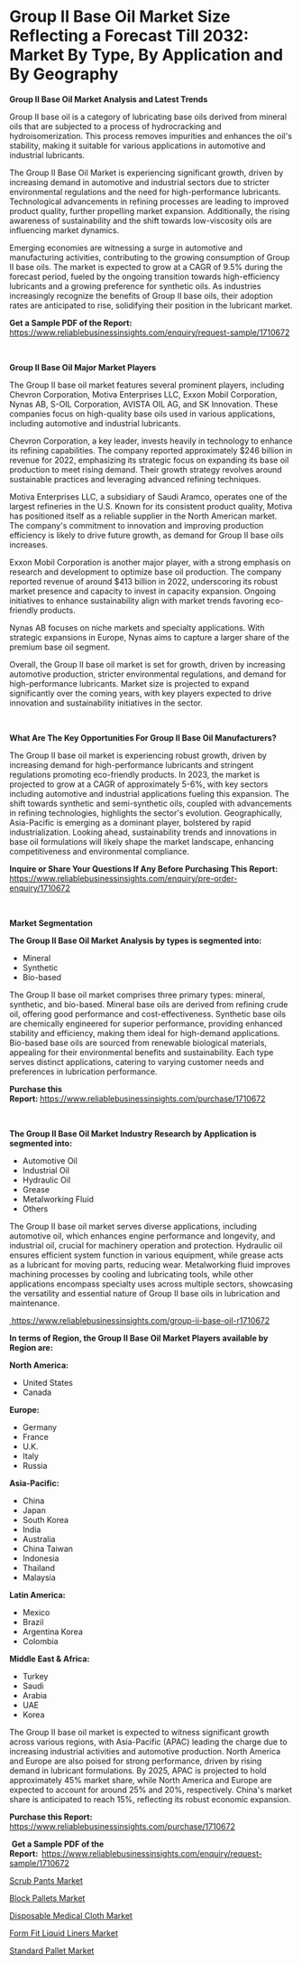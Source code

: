 <p><h1>Group II Base Oil Market Size Reflecting a Forecast Till 2032: Market By Type, By Application and By Geography</h1></p><p><strong>Group II Base Oil Market Analysis and Latest Trends</strong></p>
<p><p>Group II base oil is a category of lubricating base oils derived from mineral oils that are subjected to a process of hydrocracking and hydroisomerization. This process removes impurities and enhances the oil's stability, making it suitable for various applications in automotive and industrial lubricants.</p><p>The Group II Base Oil Market is experiencing significant growth, driven by increasing demand in automotive and industrial sectors due to stricter environmental regulations and the need for high-performance lubricants. Technological advancements in refining processes are leading to improved product quality, further propelling market expansion. Additionally, the rising awareness of sustainability and the shift towards low-viscosity oils are influencing market dynamics.</p><p>Emerging economies are witnessing a surge in automotive and manufacturing activities, contributing to the growing consumption of Group II base oils. The market is expected to grow at a CAGR of 9.5% during the forecast period, fueled by the ongoing transition towards high-efficiency lubricants and a growing preference for synthetic oils. As industries increasingly recognize the benefits of Group II base oils, their adoption rates are anticipated to rise, solidifying their position in the lubricant market.</p></p>
<p><strong>Get a Sample PDF of the Report:&nbsp;</strong> <a href="https://www.reliablebusinessinsights.com/enquiry/request-sample/1710672?utm_campaign=116&utm_medium=2&utm_source=Github&utm_content=ia&utm_term=10012025&utm_id=group-ii-base-oil">https://www.reliablebusinessinsights.com/enquiry/request-sample/1710672</a></p>
<p>&nbsp;</p>
<p><strong>Group II Base Oil Major Market Players</strong></p>
<p><p>The Group II base oil market features several prominent players, including Chevron Corporation, Motiva Enterprises LLC, Exxon Mobil Corporation, Nynas AB, S-OIL Corporation, AVISTA OIL AG, and SK Innovation. These companies focus on high-quality base oils used in various applications, including automotive and industrial lubricants.</p><p>Chevron Corporation, a key leader, invests heavily in technology to enhance its refining capabilities. The company reported approximately $246 billion in revenue for 2022, emphasizing its strategic focus on expanding its base oil production to meet rising demand. Their growth strategy revolves around sustainable practices and leveraging advanced refining techniques.</p><p>Motiva Enterprises LLC, a subsidiary of Saudi Aramco, operates one of the largest refineries in the U.S. Known for its consistent product quality, Motiva has positioned itself as a reliable supplier in the North American market. The company's commitment to innovation and improving production efficiency is likely to drive future growth, as demand for Group II base oils increases.</p><p>Exxon Mobil Corporation is another major player, with a strong emphasis on research and development to optimize base oil production. The company reported revenue of around $413 billion in 2022, underscoring its robust market presence and capacity to invest in capacity expansion. Ongoing initiatives to enhance sustainability align with market trends favoring eco-friendly products.</p><p>Nynas AB focuses on niche markets and specialty applications. With strategic expansions in Europe, Nynas aims to capture a larger share of the premium base oil segment.</p><p>Overall, the Group II base oil market is set for growth, driven by increasing automotive production, stricter environmental regulations, and demand for high-performance lubricants. Market size is projected to expand significantly over the coming years, with key players expected to drive innovation and sustainability initiatives in the sector.</p></p>
<p>&nbsp;</p>
<p><strong>What Are The Key Opportunities For Group II Base Oil Manufacturers?</strong></p>
<p><p>The Group II base oil market is experiencing robust growth, driven by increasing demand for high-performance lubricants and stringent regulations promoting eco-friendly products. In 2023, the market is projected to grow at a CAGR of approximately 5-6%, with key sectors including automotive and industrial applications fueling this expansion. The shift towards synthetic and semi-synthetic oils, coupled with advancements in refining technologies, highlights the sector's evolution. Geographically, Asia-Pacific is emerging as a dominant player, bolstered by rapid industrialization. Looking ahead, sustainability trends and innovations in base oil formulations will likely shape the market landscape, enhancing competitiveness and environmental compliance.</p></p>
<p><strong>Inquire or Share Your Questions If Any Before Purchasing This Report:</strong> <a href="https://www.reliablebusinessinsights.com/enquiry/pre-order-enquiry/1710672?utm_campaign=116&utm_medium=2&utm_source=Github&utm_content=ia&utm_term=10012025&utm_id=group-ii-base-oil">https://www.reliablebusinessinsights.com/enquiry/pre-order-enquiry/1710672</a></p>
<p>&nbsp;</p>
<p><strong>Market Segmentation</strong></p>
<p><strong>The Group II Base Oil Market Analysis by types is segmented into:</strong></p>
<p><ul><li>Mineral</li><li>Synthetic</li><li>Bio-based</li></ul></p>
<p><p>The Group II base oil market comprises three primary types: mineral, synthetic, and bio-based. Mineral base oils are derived from refining crude oil, offering good performance and cost-effectiveness. Synthetic base oils are chemically engineered for superior performance, providing enhanced stability and efficiency, making them ideal for high-demand applications. Bio-based base oils are sourced from renewable biological materials, appealing for their environmental benefits and sustainability. Each type serves distinct applications, catering to varying customer needs and preferences in lubrication performance.</p></p>
<p><strong>Purchase this Report:&nbsp;</strong><a href="https://www.reliablebusinessinsights.com/purchase/1710672?utm_campaign=116&utm_medium=2&utm_source=Github&utm_content=ia&utm_term=10012025&utm_id=group-ii-base-oil">https://www.reliablebusinessinsights.com/purchase/1710672</a></p>
<p>&nbsp;</p>
<p><strong>The Group II Base Oil Market Industry Research by Application is segmented into:</strong></p>
<p><ul><li>Automotive Oil</li><li>Industrial Oil</li><li>Hydraulic Oil</li><li>Grease</li><li>Metalworking Fluid</li><li>Others</li></ul></p>
<p><p>The Group II base oil market serves diverse applications, including automotive oil, which enhances engine performance and longevity, and industrial oil, crucial for machinery operation and protection. Hydraulic oil ensures efficient system function in various equipment, while grease acts as a lubricant for moving parts, reducing wear. Metalworking fluid improves machining processes by cooling and lubricating tools, while other applications encompass specialty uses across multiple sectors, showcasing the versatility and essential nature of Group II base oils in lubrication and maintenance.</p></p>
<p><a href="https://www.reliablebusinessinsights.com/group-ii-base-oil-r1710672?utm_campaign=116&utm_medium=2&utm_source=Github&utm_content=ia&utm_term=10012025&utm_id=group-ii-base-oil">&nbsp;https://www.reliablebusinessinsights.com/group-ii-base-oil-r1710672</a></p>
<p><strong>In terms of Region, the Group II Base Oil Market Players available by Region are:</strong></p>
<p>
    <p> <strong> North America: </strong>
        <ul>
            <li>United States</li>
            <li>Canada</li>
        </ul>
        </p> 
    <p> <strong> Europe: </strong>
        <ul>
            <li>Germany</li>
            <li>France</li>
            <li>U.K.</li>
            <li>Italy</li>
            <li>Russia</li>
        </ul>
        </p> 
    <p> <strong> Asia-Pacific: </strong>
        <ul>
            <li>China</li>
            <li>Japan</li>
            <li>South Korea</li>
            <li>India</li>
            <li>Australia</li>
            <li>China Taiwan</li>
            <li>Indonesia</li>
            <li>Thailand</li>
            <li>Malaysia</li>
        </ul>
        </p> 
    <p> <strong> Latin America: </strong>
        <ul>
            <li>Mexico</li>
            <li>Brazil</li>
            <li>Argentina Korea</li>
            <li>Colombia</li>
        </ul>
        </p> 
    <p> <strong> Middle East & Africa: </strong>
        <ul>
            <li>Turkey</li>
            <li>Saudi</li>
            <li>Arabia</li>
            <li>UAE</li>
            <li>Korea</li>
        </ul>
    </p>
    </p>
<p><p>The Group II base oil market is expected to witness significant growth across various regions, with Asia-Pacific (APAC) leading the charge due to increasing industrial activities and automotive production. North America and Europe are also poised for strong performance, driven by rising demand in lubricant formulations. By 2025, APAC is projected to hold approximately 45% market share, while North America and Europe are expected to account for around 25% and 20%, respectively. China's market share is anticipated to reach 15%, reflecting its robust economic expansion.</p></p>
<p><strong>Purchase this Report: </strong><a href="https://www.reliablebusinessinsights.com/purchase/1710672?utm_campaign=116&utm_medium=2&utm_source=Github&utm_content=ia&utm_term=10012025&utm_id=group-ii-base-oil">https://www.reliablebusinessinsights.com/purchase/1710672</a></p>
<p>&nbsp;<strong>Get a Sample PDF of the Report:&nbsp;&nbsp;</strong><a href="https://www.reliablebusinessinsights.com/enquiry/request-sample/1710672?utm_campaign=116&utm_medium=2&utm_source=Github&utm_content=ia&utm_term=10012025&utm_id=group-ii-base-oil">https://www.reliablebusinessinsights.com/enquiry/request-sample/1710672</a></p>
<p><strong></strong></p>
<p><p><a href="https://github.com/ElviraLeka1962/Market-Research-Report-List-1/blob/main/scrub-pants-market.md?utm_campaign=116&utm_medium=2&utm_source=Github&utm_content=ia&utm_term=10012025&utm_id=group-ii-base-oil">Scrub Pants Market</a></p><p><a href="https://github.com/osbornrdaflalo/Market-Research-Report-List-1/blob/main/block-pallets-market.md?utm_campaign=116&utm_medium=2&utm_source=Github&utm_content=ia&utm_term=10012025&utm_id=group-ii-base-oil">Block Pallets Market</a></p><p><a href="https://github.com/darenph8er/Market-Research-Report-List-1/blob/main/disposable-medical-cloth-market.md?utm_campaign=116&utm_medium=2&utm_source=Github&utm_content=ia&utm_term=10012025&utm_id=group-ii-base-oil">Disposable Medical Cloth Market</a></p><p><a href="https://github.com/kimberjam0i/Market-Research-Report-List-1/blob/main/form-fit-liquid-liners-market.md?utm_campaign=116&utm_medium=2&utm_source=Github&utm_content=ia&utm_term=10012025&utm_id=group-ii-base-oil">Form Fit Liquid Liners Market</a></p><p><a href="https://github.com/lashaunm5st/Market-Research-Report-List-1/blob/main/standard-pallet-market.md?utm_campaign=116&utm_medium=2&utm_source=Github&utm_content=ia&utm_term=10012025&utm_id=group-ii-base-oil">Standard Pallet Market</a></p></p>